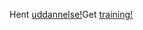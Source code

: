 <span data-ttu-id="ca0ef-101">Hent [uddannelse!](https://docs.microsoft.com/en-us/dynamics365/get-started/training/)</span><span class="sxs-lookup"><span data-stu-id="ca0ef-101">Get [training!](https://docs.microsoft.com/en-us/dynamics365/get-started/training/)</span></span>
